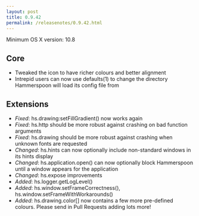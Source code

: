```yaml
---
layout: post
title: 0.9.42
permalink: /releasenotes/0.9.42.html
---
```


Minimum OS X version: 10.8

## Core
 * Tweaked the icon to have richer colours and better alignment
 * Intrepid users can now use defaults(1) to change the directory Hammerspoon will load its config file from

## Extensions
 * *Fixed*: hs.drawing:setFillGradient() now works again
 * *Fixed*: hs.http should be more robust against crashing on bad function arguments
 * *Fixed*: hs.drawing should be more robust against crashing when unknown fonts are requested
 * *Changed*: hs.hints can now optionally include non-standard windows in its hints display
 * *Changed*: hs.application.open() can now optionally block Hammerspoon until a window appears for the application
 * *Changed*: hs.expose improvements
 * *Added*: hs.logger.getLogLevel()
 * *Added*: hs.window.setFrameCorrectness(), hs.window.setFrameWithWorkarounds()
 * *Added*: hs.drawing.color[] now contains a few more pre-defined colours. Please send in Pull Requests adding lots more!
